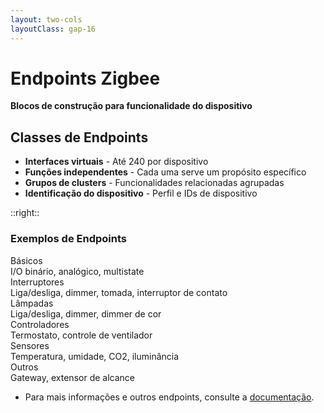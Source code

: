 ```yaml
---
layout: two-cols
layoutClass: gap-16
---
```


# Endpoints Zigbee

**Blocos de construção para funcionalidade do dispositivo**

## Classes de Endpoints
- **Interfaces virtuais** - Até 240 por dispositivo
- **Funções independentes** - Cada uma serve um propósito específico
- **Grupos de clusters** - Funcionalidades relacionadas agrupadas
- **Identificação do dispositivo** - Perfil e IDs de dispositivo

::right::

<div class="grid grid-cols-1 gap-4 mt-12">
  <div class="text-center">
    <h3 class="text-lg font-semibold mb-2">Exemplos de Endpoints</h3>
    <div class="bg-gray-100 p-4 rounded-lg">
      <div class="grid grid-cols-2 gap-2 text-xs">
        <div class="bg-blue-100 p-2 rounded flex flex-col justify-center">
          <div class="font-bold">Básicos</div>
          <div>I/O binário, analógico, multistate</div>
        </div>
        <div class="bg-green-100 p-2 rounded flex flex-col justify-center">
          <div class="font-bold">Interruptores</div>
          <div>Liga/desliga, dimmer, tomada, interruptor de contato</div>
        </div>
        <div class="bg-purple-100 p-2 rounded flex flex-col justify-center">
          <div class="font-bold">Lâmpadas</div>
          <div>Liga/desliga, dimmer, dimmer de cor</div>
        </div>
        <div class="bg-orange-100 p-2 rounded flex flex-col justify-center">
          <div class="font-bold">Controladores</div>
          <div>Termostato, controle de ventilador</div>
        </div>
        <div class="bg-red-100 p-2 rounded flex flex-col justify-center">
          <div class="font-bold">Sensores</div>
          <div>Temperatura, umidade, CO2, iluminância</div>
        </div>
        <div class="bg-yellow-100 p-2 rounded flex flex-col justify-center">
          <div class="font-bold">Outros</div>
          <div>Gateway, extensor de alcance</div>
        </div>
      </div>
    </div>
  </div>
</div> 

- Para mais informações e outros endpoints, consulte a [documentação](https://docs.espressif.com/projects/arduino-esp32/en/latest/zigbee/zigbee.html).

